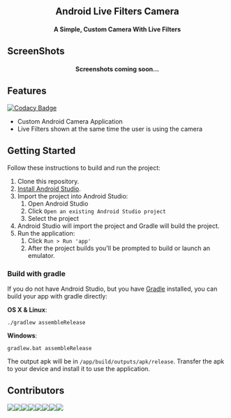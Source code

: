 <h2 align="center"><b>Android Live Filters Camera</b></h2>
<h4 align="center">A Simple, Custom Camera With Live Filters</h4>

## ScreenShots

<h4 align="center">
Screenshots coming soon...
</h4>

## Features
[![Codacy Badge](https://api.codacy.com/project/badge/Grade/75ad4b69e2cb402ba8bf82e919a17157)](https://www.codacy.com/app/arshadkazmi42/android-custom-camera-with-live-filter?utm_source=github.com&amp;utm_medium=referral&amp;utm_content=arshadkazmi42/android-custom-camera-with-live-filter&amp;utm_campaign=Badge_Grade)
* Custom Android Camera Application
* Live Filters shown at the same time the user is using the camera

## Getting Started

Follow these instructions to build and run the project:

1. Clone this repository.
2. [Install Android Studio](https://developer.android.com/sdk/index.html).
3. Import the project into Android Studio:
   1. Open Android Studio
   2. Click `Open an existing Android Studio project`
   3. Select the project
4. Android Studio will import the project and Gradle will build the project.
5. Run the application:
   1. Click `Run > Run 'app'`
   2. After the project builds you'll be prompted to build or launch an emulator.

### Build with gradle

If you do not have Android Studio, but you have [Gradle](https://gradle.org/install/) installed, you can build your app with gradle directly:

**OS X & Linux**:

`./gradlew assembleRelease`

**Windows**:

`gradlew.bat assembleRelease`

The output apk will be in `/app/build/outputs/apk/release`.
Transfer the apk to your device and install it to use the application.

## Contributors

[![](https://sourcerer.io/fame/arshadkazmi42/arshadkazmi42/android-custom-camera-with-live-filter/images/0)](https://sourcerer.io/fame/arshadkazmi42/arshadkazmi42/android-custom-camera-with-live-filter/links/0)[![](https://sourcerer.io/fame/arshadkazmi42/arshadkazmi42/android-custom-camera-with-live-filter/images/1)](https://sourcerer.io/fame/arshadkazmi42/arshadkazmi42/android-custom-camera-with-live-filter/links/1)[![](https://sourcerer.io/fame/arshadkazmi42/arshadkazmi42/android-custom-camera-with-live-filter/images/2)](https://sourcerer.io/fame/arshadkazmi42/arshadkazmi42/android-custom-camera-with-live-filter/links/2)[![](https://sourcerer.io/fame/arshadkazmi42/arshadkazmi42/android-custom-camera-with-live-filter/images/3)](https://sourcerer.io/fame/arshadkazmi42/arshadkazmi42/android-custom-camera-with-live-filter/links/3)[![](https://sourcerer.io/fame/arshadkazmi42/arshadkazmi42/android-custom-camera-with-live-filter/images/4)](https://sourcerer.io/fame/arshadkazmi42/arshadkazmi42/android-custom-camera-with-live-filter/links/4)[![](https://sourcerer.io/fame/arshadkazmi42/arshadkazmi42/android-custom-camera-with-live-filter/images/5)](https://sourcerer.io/fame/arshadkazmi42/arshadkazmi42/android-custom-camera-with-live-filter/links/5)[![](https://sourcerer.io/fame/arshadkazmi42/arshadkazmi42/android-custom-camera-with-live-filter/images/6)](https://sourcerer.io/fame/arshadkazmi42/arshadkazmi42/android-custom-camera-with-live-filter/links/6)[![](https://sourcerer.io/fame/arshadkazmi42/arshadkazmi42/android-custom-camera-with-live-filter/images/7)](https://sourcerer.io/fame/arshadkazmi42/arshadkazmi42/android-custom-camera-with-live-filter/links/7)
